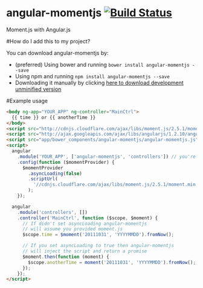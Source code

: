 # angular-momentjs [![Build Status](https://travis-ci.org/gdi2290/angular-momentjs.png?branch=master)](https://travis-ci.org/gdi2290/angular-momentjs)

Moment.js with Angular.js

#How do I add this to my project?

You can download angular-momentjs by:

- (preferred) Using bower and running `bower install angular-momentjs --save`
- Using npm and running `npm install angular-momentjs --save`
- Downloading it manually by clicking [here to download development unminified version](https://raw.github.com/gdi2290/angular-momentjs/master/angular-momentjs.js)

#Example usage

```html
<body ng-app="YOUR_APP" ng-controller="MainCtrl">
  {{ time }} or {{ anotherTime }}
</body>
<script src="http://cdnjs.cloudflare.com/ajax/libs/moment.js/2.5.1/moment.min.js"></script>
<script src="http://ajax.googleapis.com/ajax/libs/angularjs/1.2.10/angular.min.js"></script>
<script src="app/bower_components/angular-momentjs/angular-momentjs.js"></script>
<script>
  angular
    .module('YOUR_APP', ['angular-momentjs', 'controllers']) // you're able to set Default settings
    .config(function ($momentProvider) {
      $momentProvider
        .asyncLoading(false)
        .scriptUrl(
          '//cdnjs.cloudflare.com/ajax/libs/moment.js/2.5.1/moment.min.js'
        );
    });

  angular
    .module('controllers', [])
    .controller('MainCtrl', function ($scope, $moment) {
      // If didn't set asyncLoading angular-momentjs
      // will assume you provided moment.js
      $scope.time = $moment('20111031', 'YYYYMMDD').fromNow();

      // If you set asyncLoading to true then angular-momentjs
      // will inject the script and return a promise
      $moment.then(function (moment) {
        $scope.anotherTime = moment('20111031', 'YYYYMMDD').fromNow();
      });
    });
</script>
```
